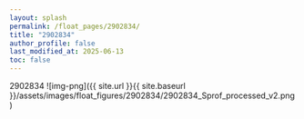 ```yaml
---
layout: splash
permalink: /float_pages/2902834/
title: "2902834"
author_profile: false
last_modified_at: 2025-06-13
toc: false
---
```

 
2902834
![img-png]({{ site.url }}{{ site.baseurl }}/assets/images/float_figures/2902834/2902834_Sprof_processed_v2.png)